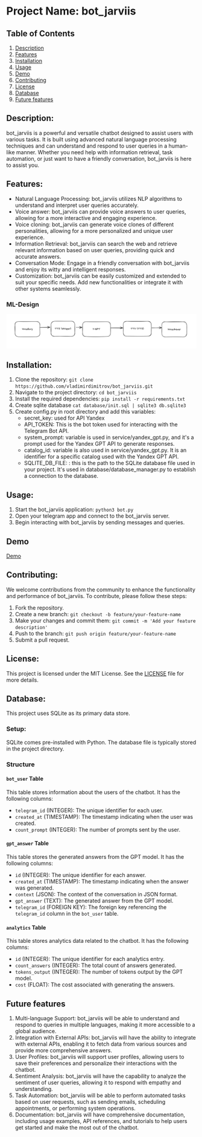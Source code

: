 # Project Name: bot_jarviis

## Table of Contents
1. [Description](#description)
2. [Features](#features)
3. [Installation](#installation)
4. [Usage](#usage)
5. [Demo](#demo)
6. [Contributing](#contributing)
7. [License](#license)
8. [Database](#database)
9. [Future features](#future-features)



## Description:
bot_jarviis is a powerful and versatile chatbot designed to assist users with various tasks. It is built using advanced natural language processing techniques and can understand and respond to user queries in a human-like manner. Whether you need help with information retrieval, task automation, or just want to have a friendly conversation, bot_jarviis is here to assist you.

## Features:
- Natural Language Processing: bot_jarviis utilizes  NLP algorithms to understand and interpret user queries accurately.
- Voice answer: bot_jarviis can provide voice answers to user queries, allowing for a more interactive and engaging experience.
- Voice cloning: bot_jarviis can generate voice clones of different personalities, allowing for a more personalized and unique user experience.
- Information Retrieval: bot_jarviis can search the web and retrieve relevant information based on user queries, providing quick and accurate answers.
- Conversation Mode: Engage in a friendly conversation with bot_jarviis and enjoy its witty and intelligent responses.
- Customization: bot_jarviis can be easily customized and extended to suit your specific needs. Add new functionalities or integrate it with other systems seamlessly.
### ML-Design
![system_design](https://github.com/Vladimir-Dimitrov-Ngu/Jarvis/blob/master/desing.png)
## Installation:
1. Clone the repository: `git clone https://github.com/vladimirdimitrov/bot_jarviis.git`
2. Navigate to the project directory: `cd bot_jarviis`
3. Install the required dependencies: `pip install -r requirements.txt`
4. Create sqlite database `cat database/init.sql | sqlite3 db.sqlite3`
5. Create config.py in root directory and add this variables:
    - secret_key: used for API Yandex
    - API_TOKEN: This is the bot token used for interacting with the Telegram Bot API.
    - system_prompt: variable is used in service/yandex_gpt.py, and it's a prompt used for the Yandex GPT API to generate responses.
    - catalog_id: variable is also used in service/yandex_gpt.py. It is an identifier for a specific catalog used with the Yandex GPT API.
    - SQLITE_DB_FILE: : this is the path to the SQLite database file used in your project. It's used in database/database_manager.py to establish a connection to the database.

## Usage:
1. Start the bot_jarviis application: `python3 bot.py`
2. Open your telegram app and connect to the bot_jarviis server.
3. Begin interacting with bot_jarviis by sending messages and queries.

## Demo
[Demo](https://drive.google.com/file/d/1XTz1yZ9g7OL94bCzwl1c4HdYY-wlUuzk/view?usp=sharing)


## Contributing:
We welcome contributions from the community to enhance the functionality and performance of bot_jarviis. To contribute, please follow these steps:
1. Fork the repository.
2. Create a new branch: `git checkout -b feature/your-feature-name`
3. Make your changes and commit them: `git commit -m 'Add your feature description'`
4. Push to the branch: `git push origin feature/your-feature-name`
5. Submit a pull request.

## License:
This project is licensed under the MIT License. See the [LICENSE](https://github.com/vladimirdimitrov/bot_jarviis/blob/main/LICENSE) file for more details.

## Database:

This project uses SQLite as its primary data store.

### Setup:

SQLite comes pre-installed with Python. The database file is typically stored in the project directory.

### Structure

#### `bot_user` Table
This table stores information about the users of the chatbot. It has the following columns:
- `telegram_id` (INTEGER): The unique identifier for each user.
- `created_at` (TIMESTAMP): The timestamp indicating when the user was created.
- `count_prompt` (INTEGER): The number of prompts sent by the user.

#### `gpt_answer` Table
This table stores the generated answers from the GPT model. It has the following columns:
- `id` (INTEGER): The unique identifier for each answer.
- `created_at` (TIMESTAMP): The timestamp indicating when the answer was generated.
- `context` (JSON): The context of the conversation in JSON format.
- `gpt_answer` (TEXT): The generated answer from the GPT model.
- `telegram_id` (FOREIGN KEY): The foreign key referencing the `telegram_id` column in the `bot_user` table.

#### `analytics` Table
This table stores analytics data related to the chatbot. It has the following columns:
- `id` (INTEGER): The unique identifier for each analytics entry.
- `count_answers` (INTEGER): The total count of answers generated.
- `tokens_output` (INTEGER): The number of tokens output by the GPT model.
- `cost` (FLOAT): The cost associated with generating the answers.

## Future features
1. Multi-language Support: bot_jarviis will be able to understand and respond to queries in multiple languages, making it more accessible to a global audience.
2. Integration with External APIs: bot_jarviis will have the ability to integrate with external APIs, enabling it to fetch data from various sources and provide more comprehensive answers.
3. User Profiles: bot_jarviis will support user profiles, allowing users to save their preferences and personalize their interactions with the chatbot.
4. Sentiment Analysis: bot_jarviis will have the capability to analyze the sentiment of user queries, allowing it to respond with empathy and understanding.
5. Task Automation: bot_jarviis will be able to perform automated tasks based on user requests, such as sending emails, scheduling appointments, or performing system operations.
6. Documentation: bot_jarviis will have comprehensive documentation, including usage examples, API references, and tutorials to help users get started and make the most out of the chatbot.
